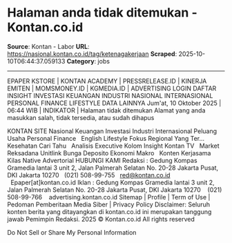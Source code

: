 # Halaman anda tidak ditemukan - Kontan.co.id

**Source**: Kontan - Labor
**URL**: https://nasional.kontan.co.id/tag/ketenagakerjaan
**Scraped**: 2025-10-10T06:44:37.059133
**Category**: jobs

---

EPAPER KSTORE | KONTAN ACADEMY | PRESSRELEASE.ID | KINERJA EMITEN | MOMSMONEY.ID | KGMEDIA.ID | ADVERTISING
LOGIN 
DAFTAR
 INSIGHT INVESTASI KEUANGAN INDUSTRI NASIONAL INTERNASIONAL PERSONAL FINANCE LIFESTYLE DATA
LAINNYA
Jum'at, 10 Oktober 2025 | 06:44 WIB | INDIKATOR |
Halaman tidak ditemukan 
Alamat yang anda masukkan salah, tidak tersedia, atau sudah dihapus





  
KONTAN SITE
Nasional
Keuangan
Investasi
Industri
Internasional
Peluang Usaha
Personal Finance
 
English
Lifestyle
Fokus
Regional
Yang Ter...
Kesehatan
Cari Tahu
 
Analisis
Executive
Kolom
Insight
Kontan TV
 
Market
Reksadana
Unitlink
Bunga Deposito
Ekonomi Makro
 
Konten Kerjasama
Kilas
Native
Advertorial
HUBUNGI KAMI
Redaksi : Gedung Kompas Gramedia lantai 3 unit 2, Jalan Palmerah Selatan No. 20-28 Jakarta Pusat, DKI Jakarta 10270
  (021) 508-99-755
  red@kontan.co.id
  Epaper[at]kontan.co.id
Iklan : Gedung Kompas Gramedia lantai 3 unit 2, Jalan Palmerah Selatan No. 20-28 Jakarta Pusat, DKI Jakarta 10270
   (021) 508-99-766
   advertising.kontan.co.id
Sitemap | Profile | Term of Use | Pedoman Pemberitaan Media Siber | Privacy Policy
Disclaimer: Seluruh konten berita yang ditayangkan di kontan.co.id ini merupakan tanggung jawab Pemimpin Redaksi.
2025 © Kontan.co.id All rights reserved

Do Not Sell or Share My Personal Information
